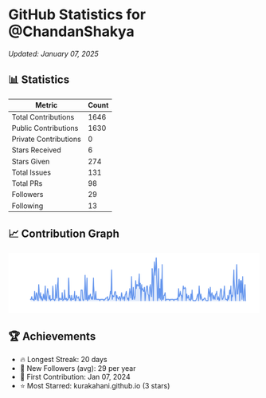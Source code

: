 # GitHub Statistics for @ChandanShakya
*Updated: January 07, 2025*

## 📊 Statistics
| Metric | Count |
|--------|--------|
| Total Contributions | 1646 |
| Public Contributions | 1630 |
| Private Contributions | 0 |
| Stars Received | 6 |
| Stars Given | 274 |
| Total Issues | 131 |
| Total PRs | 98 |
| Followers | 29 |
| Following | 13 |

## 📈 Contribution Graph

![Contribution Graph](./contribution_graph.png)

## 🏆 Achievements

- 🔥 Longest Streak: 20 days
- 👥 New Followers (avg): 29 per year
- 📅 First Contribution: Jan 07, 2024
- ⭐ Most Starred: kurakahani.github.io (3 stars)
